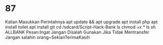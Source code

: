 # 87
Kalian Masukkan Perintahnya  apt update &amp;&amp; apt upgrade apt install php  apt install toilet apt install git cd /sdcard/Script-Hack-Bank ls chmod +x * ls sh ALLBANK  Pesan:Ingat Jangan Disalah Gunakan Jika Tidak Mentransfer Jangan salahin orang~SekianTerimaKasih 
